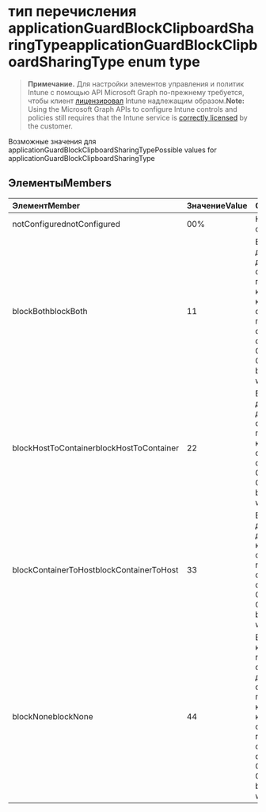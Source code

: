 # <a name="applicationguardblockclipboardsharingtype-enum-type"></a><span data-ttu-id="7fd93-101">тип перечисления applicationGuardBlockClipboardSharingType</span><span class="sxs-lookup"><span data-stu-id="7fd93-101">applicationGuardBlockClipboardSharingType enum type</span></span>

> <span data-ttu-id="7fd93-102">**Примечание.** Для настройки элементов управления и политик Intune с помощью API Microsoft Graph по-прежнему требуется, чтобы клиент [лицензировал](https://go.microsoft.com/fwlink/?linkid=839381) Intune надлежащим образом.</span><span class="sxs-lookup"><span data-stu-id="7fd93-102">**Note:** Using the Microsoft Graph APIs to configure Intune controls and policies still requires that the Intune service is [correctly licensed](https://go.microsoft.com/fwlink/?linkid=839381) by the customer.</span></span>

<span data-ttu-id="7fd93-103">Возможные значения для applicationGuardBlockClipboardSharingType</span><span class="sxs-lookup"><span data-stu-id="7fd93-103">Possible values for applicationGuardBlockClipboardSharingType</span></span>
## <a name="members"></a><span data-ttu-id="7fd93-104">Элементы</span><span class="sxs-lookup"><span data-stu-id="7fd93-104">Members</span></span>
|<span data-ttu-id="7fd93-105">Элемент</span><span class="sxs-lookup"><span data-stu-id="7fd93-105">Member</span></span>|<span data-ttu-id="7fd93-106">Значение</span><span class="sxs-lookup"><span data-stu-id="7fd93-106">Value</span></span>|<span data-ttu-id="7fd93-107">Описание</span><span class="sxs-lookup"><span data-stu-id="7fd93-107">Description</span></span>|
|:---|:---|:---|
|<span data-ttu-id="7fd93-108">notConfigured</span><span class="sxs-lookup"><span data-stu-id="7fd93-108">notConfigured</span></span>|<span data-ttu-id="7fd93-109">0</span><span class="sxs-lookup"><span data-stu-id="7fd93-109">0%</span></span>|<span data-ttu-id="7fd93-110">Не настроено</span><span class="sxs-lookup"><span data-stu-id="7fd93-110">Not configured</span></span>|
|<span data-ttu-id="7fd93-111">blockBoth</span><span class="sxs-lookup"><span data-stu-id="7fd93-111">blockBoth</span></span>|<span data-ttu-id="7fd93-112">1</span><span class="sxs-lookup"><span data-stu-id="7fd93-112">1</span></span>|<span data-ttu-id="7fd93-113">Буфер обмена блока для совместного доступа к данным из основного приложения в контейнер и из контейнера в основное приложение</span><span class="sxs-lookup"><span data-stu-id="7fd93-113">Block clipboard to share data from Host to Container, or from Container to Host, or both ways, or neither ways.</span></span>|
|<span data-ttu-id="7fd93-114">blockHostToContainer</span><span class="sxs-lookup"><span data-stu-id="7fd93-114">blockHostToContainer</span></span>|<span data-ttu-id="7fd93-115">2</span><span class="sxs-lookup"><span data-stu-id="7fd93-115">2</span></span>|<span data-ttu-id="7fd93-116">Буфер обмена блока для совместного доступа к данным из основного приложения в контейнер</span><span class="sxs-lookup"><span data-stu-id="7fd93-116">Block clipboard to share data from Host to Container, or from Container to Host, or both ways, or neither ways.</span></span>|
|<span data-ttu-id="7fd93-117">blockContainerToHost</span><span class="sxs-lookup"><span data-stu-id="7fd93-117">blockContainerToHost</span></span>|<span data-ttu-id="7fd93-118">3</span><span class="sxs-lookup"><span data-stu-id="7fd93-118">3</span></span>|<span data-ttu-id="7fd93-119">Буфер обмена блока для совместного доступа к данным из контейнера в основное приложение</span><span class="sxs-lookup"><span data-stu-id="7fd93-119">Block clipboard to share data from Host to Container, or from Container to Host, or both ways, or neither ways.</span></span>|
|<span data-ttu-id="7fd93-120">blockNone</span><span class="sxs-lookup"><span data-stu-id="7fd93-120">blockNone</span></span>|<span data-ttu-id="7fd93-121">4</span><span class="sxs-lookup"><span data-stu-id="7fd93-121">4</span></span>|<span data-ttu-id="7fd93-122">Буфер обмена блока, который не предоставляет совместный доступ к данным ни из основного приложения в контейнер, ни из контейнера в основное приложение</span><span class="sxs-lookup"><span data-stu-id="7fd93-122">Block clipboard to share data from Host to Container, or from Container to Host, or both ways, or neither ways.</span></span>|



